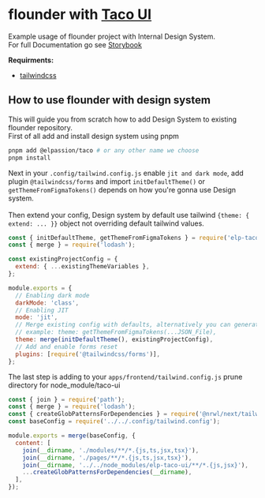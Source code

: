 # flounder with [Taco UI]([http://npmjs.com/design-system-url](https://www.npmjs.com/package/elp-taco-ui))

Example usage of flounder project with Internal Design System.
<br />
For full Documentation go see [Storybook](https://elpassion.github.io/flounder-2)
<br />

**Requirments:**

- [tailwindcss](https://www.npmjs.com/package/tailwindcss)
  <br />

## How to use flounder with design system

This will guide you from scratch how to add Design System to existing flounder repository.<br/>
First of all add and install design system using pnpm

```bash
pnpm add @elpassion/taco # or any other name we choose
pnpm install
```

Next in your `.config/tailwind.config.js` enable `jit and dark mode`, add plugin `@tailwindcss/forms` and import `initDefaultTheme()` or `getThemeFromFigmaTokens()` depends on how you're gonna use Design system.
<br /><br />
Then extend your config, Design system by default use tailwind `{theme: { extend: ... }}` object not overriding default tailwind values.

```js
const { initDefaultTheme, getThemeFromFigmaTokens } = require('elp-taco-ui');
const { merge } = require('lodash');

const existingProjectConfig = {
  extend: { ...existingThemeVariables },
};

module.exports = {
  // Enabling dark mode
  darkMode: 'class',
  // Enabling JIT
  mode: 'jit',
  // Merge existing config with defaults, alternatively you can generate your own using getThemeFromFigmaTokens()
  // example: theme: getThemeFromFigmaTokens(...JSON_File),
  theme: merge(initDefaultTheme(), existingProjectConfig),
  // Add and enable forms reset
  plugins: [require('@tailwindcss/forms')],
};
```

The last step is adding to your `apps/frontend/tailwind.config.js` prune directory for node_module/taco-ui
<br />

```js
const { join } = require('path');
const { merge } = require('lodash');
const { createGlobPatternsForDependencies } = require('@nrwl/next/tailwind');
const baseConfig = require('../../.config/tailwind.config');

module.exports = merge(baseConfig, {
  content: [
    join(__dirname, './modules/**/*.{js,ts,jsx,tsx}'),
    join(__dirname, './pages/**/*.{js,ts,jsx,tsx}'),
    join(__dirname, '../../node_modules/elp-taco-ui/**/*.{js,jsx}'),
    ...createGlobPatternsForDependencies(__dirname),
  ],
});
```
